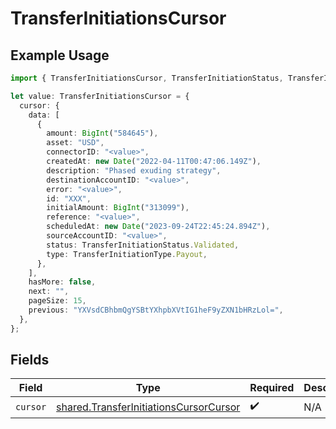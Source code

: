 # TransferInitiationsCursor

## Example Usage

```typescript
import { TransferInitiationsCursor, TransferInitiationStatus, TransferInitiationType } from "@formance/formance-sdk/sdk/models/shared";

let value: TransferInitiationsCursor = {
  cursor: {
    data: [
      {
        amount: BigInt("584645"),
        asset: "USD",
        connectorID: "<value>",
        createdAt: new Date("2022-04-11T00:47:06.149Z"),
        description: "Phased exuding strategy",
        destinationAccountID: "<value>",
        error: "<value>",
        id: "XXX",
        initialAmount: BigInt("313099"),
        reference: "<value>",
        scheduledAt: new Date("2023-09-24T22:45:24.894Z"),
        sourceAccountID: "<value>",
        status: TransferInitiationStatus.Validated,
        type: TransferInitiationType.Payout,
      },
    ],
    hasMore: false,
    next: "",
    pageSize: 15,
    previous: "YXVsdCBhbmQgYSBtYXhpbXVtIG1heF9yZXN1bHRzLol=",
  },
};
```

## Fields

| Field                                                                                                   | Type                                                                                                    | Required                                                                                                | Description                                                                                             |
| ------------------------------------------------------------------------------------------------------- | ------------------------------------------------------------------------------------------------------- | ------------------------------------------------------------------------------------------------------- | ------------------------------------------------------------------------------------------------------- |
| `cursor`                                                                                                | [shared.TransferInitiationsCursorCursor](../../../sdk/models/shared/transferinitiationscursorcursor.md) | :heavy_check_mark:                                                                                      | N/A                                                                                                     |